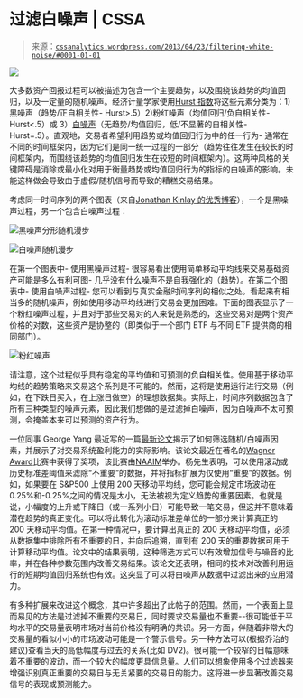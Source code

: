 <!--yml

类别：未分类

日期：2024-05-12 18:00:10

-->

# 过滤白噪声 | CSSA

> 来源：[`cssanalytics.wordpress.com/2013/04/23/filtering-white-noise/#0001-01-01`](https://cssanalytics.wordpress.com/2013/04/23/filtering-white-noise/#0001-01-01)

![](img/078bb421694066e19ebf093a38eac995.png)

大多数资产回报过程可以被描述为包含一个主要趋势，以及围绕该趋势的均值回归，以及一定量的随机噪声。经济计量学家使用[Hurst 指数](http://en.wikipedia.org/wiki/Hurst_exponent)将这些元素分类为：1)黑噪声（趋势/正自相关性- Hurst>.5）2)粉红噪声（均值回归/负自相关性- Hurst<.5）或 3）[白噪声](http://en.wikipedia.org/wiki/White_noise)（无趋势/均值回归，低/不显著的自相关性- Hurst=.5）。直观地，交易者希望利用趋势或均值回归行为中的任一行为- 通常在不同的时间框架内，因为它们是同一统一过程的一部分（趋势往往发生在较长的时间框架内，而围绕该趋势的均值回归发生在较短的时间框架内）。这两种风格的关键障碍是消除或最小化对用于衡量趋势或均值回归行为的指标的白噪声的影响。未能这样做会导致由于虚假/随机信号而导致的糟糕交易结果。

考虑同一时间序列的两个图表（来自[Jonathan Kinlay 的优秀博客](http://jonathankinlay.com/)），一个是黑噪声过程，另一个包含白噪声过程：

![黑噪声分形随机漫步](https://cssanalytics.files.wordpress.com/2013/04/black-noise-fractal-random-walk.png)

![白噪声随机漫步](https://cssanalytics.files.wordpress.com/2013/04/white-noise-random-walk.png)

在第一个图表中- 使用黑噪声过程- 很容易看出使用简单移动平均线来交易基础资产可能是多么有利可图- 几乎没有什么噪声不是自我强化的（趋势）。在第二个图表中- 使用白噪声过程- 您可以看到与真实金融时间序列的相似之处。看起来有相当多的随机噪声，例如使用移动平均线进行交易会更加困难。下面的图表显示了一个粉红噪声过程，并且对于那些交易对的人来说是熟悉的，这些交易对是两个资产价格的对数，这些资产是协整的（即类似于一个部门 ETF 与不同 ETF 提供商的相同部门）。

![粉红噪声](https://cssanalytics.files.wordpress.com/2013/04/pink-noise.png)

请注意，这个过程似乎具有稳定的平均值和可预测的负自相关性。使用基于移动平均线的趋势策略来交易这个系列是不可能的。然而，这将是使用运行进行交易（例如，在下跌日买入，在上涨日做空）的理想数据集。实际上，时间序列数据包含了所有三种类型的噪声元素，因此我们想做的是过滤掉白噪声，因为白噪声不太可预测，会掩盖本来可以预测的资产行为。

一位同事 George Yang 最近写的一篇[最新论文](http://ssrn.com/abstract=2260609)揭示了如何筛选随机/白噪声因素，并展示了对交易系统盈利能力的实际影响。该论文最近在著名的[Wagner Award](http://www.naaim.org/resources/wagner-award/)比赛中获得了奖项，该比赛由[NAAIM](http://www.naaim.org/://)举办。杨先生表明，可以使用滚动或历史标准差阈值来滤除“不重要”的数据，并将指标扩展为仅使用“重要”的数据。例如，如果要在 S&P500 上使用 200 天移动平均线，您可能会规定市场波动在 0.25%和-0.25%之间的情况是太小，无法被视为定义趋势的重要因素。也就是说，小幅度的上升或下降日（或一系列小日）可能导致一笔交易，但这并不意味着潜在趋势的真正变化。可以将此转化为滚动标准差单位的一部分来计算真正的 200 天移动平均值。在第一种情况中，要计算出真正的 200 天移动平均值，必须从数据集中排除所有不重要的日，并向后追溯，直到有 200 天的重要数据可用于计算移动平均值。论文中的结果表明，这种筛选方式可以有效增加信号与噪音的比率，并在各种参数范围内改善交易结果。该论文还表明，相同的技术对改善利用运行的短期均值回归系统也有效。这突显了可以将白噪声从数据中过滤出来的应用潜力。

有多种扩展来改进这个概念，其中许多超出了此帖子的范围。然而，一个表面上显而易见的方法是过滤掉不重要的交易日，同时要求交易量也不重要--很可能低于平均水平的交易量表明市场对当前价格没有明确的共识。另一方面，伴随着非常大的交易量的看似小小的市场波动可能是一个警示信号。另一种方法可以(根据乔治的建议)查看当天的高低幅度与过去的关系(比如 DV2)。很可能一个较窄的日幅意味着不重要的波动，而一个较大的幅度更具信息量。人们可以想象使用多个过滤器来增强识别真正重要的交易日与无关紧要的交易日的能力。这将进一步显著改善交易信号的表现或预测能力。
